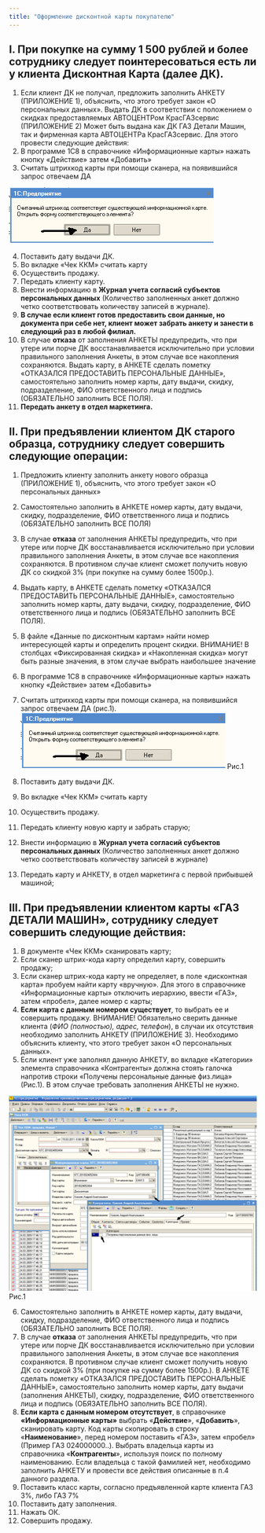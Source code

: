```yaml
---
title: "Оформление дисконтной карты покупателю"
---
```


## I. При покупке на сумму 1 500 рублей и более сотруднику следует поинтересоваться есть ли у клиента Дисконтная Карта (далее ДК).

1. Если клиент ДК не получал, предложить заполнить АНКЕТУ (ПРИЛОЖЕНИЕ 1), объяснить, что этого требует закон «О персональных данных». Выдать ДК в соответствии с положением о скидках предоставляемых АВТОЦЕНТРом КрасГАЗсервис (ПРИЛОЖЕНИЕ 2) Может быть выдана как ДК ГАЗ Детали Машин, так и фирменная карта АВТОЦЕНТРа КрасГАЗсервис. Для этого провести следующие действия:
2. В программе 1С8 в справочнике «Информационные карты» нажать кнопку «Действие» затем «Добавить»
3. Считать штрихкод карты при помощи сканера, на появившийся запрос отвечаем ДА

![](_attach/lu902410d00_tmp_59ba2ddfa31bd64f.png)

4. Поставить дату выдачи ДК.
5. Во вкладке «Чек ККМ» считать карту
7. Осуществить продажу.
8. Передать клиенту карту.
9. Внести информацию в **Журнал учета согласий субъектов персональных данных** (Количество заполненных анкет должно четко соответствовать количеству записей в журнале).
10. **В случае если клиент готов предоставить свои данные, но документа при себе нет, клиент может забрать анкету и занести в следующий раз в любой филиал.**
11. В случае **отказа** от заполнения АНКЕТЫ предупредить, что при утере или порче ДК восстанавливается исключительно при условии правильного заполнения Анкеты, в этом случае все накопления сохраняются. Выдать карту, в АНКЕТЕ сделать пометку «ОТКАЗАЛСЯ ПРЕДОСТАВИТЬ ПЕРСОНАЛЬНЫЕ ДАННЫЕ», самостоятельно заполнить номер карты, дату выдачи, скидку, подразделение, ФИО ответственного лица и подпись (ОБЯЗАТЕЛЬНО заполнить ВСЕ ПОЛЯ).
12. **Передать анкету в отдел маркетинга.**

 
## II. **При предъявлении клиентом ДК старого образца, сотруднику следует совершить следующие операции:**
  
1. Предложить клиенту заполнить анкету нового образца (ПРИЛОЖЕНИЕ 1), объяснить, что этого требует закон «О персональных данных»
2. Самостоятельно заполнить в АНКЕТЕ номер карты, дату выдачи, скидку, подразделение, ФИО ответственного лица и подпись (ОБЯЗАТЕЛЬНО заполнить ВСЕ ПОЛЯ)
3. В случае **отказа** от заполнения АНКЕТЫ предупредить, что при утере или порче ДК восстанавливается исключительно при условии правильного заполнения Анкеты, в этом случае все накопления сохраняются. В противном случае клиент сможет получить новую ДК со скидкой 3% (при покупке на сумму более 1500р.).
4. Выдать карту, в АНКЕТЕ сделать пометку «ОТКАЗАЛСЯ ПРЕДОСТАВИТЬ ПЕРСОНАЛЬНЫЕ ДАННЫЕ», самостоятельно заполнить номер карты, дату выдачи, скидку, подразделение, ФИО ответственного лица и подпись (ОБЯЗАТЕЛЬНО заполнить ВСЕ ПОЛЯ).
5. В файле «Данные по дисконтным картам» найти номер интересующей карты и определить процент скидки. ВНИМАНИЕ! В столбцах «Фиксированная скидка» и «Накопленная скидка» могут быть разные значения, в этом случае выбрать наибольшее значение
6. В программе 1С8 в справочнике «Информационные карты» нажать кнопку «Действие» затем «Добавить»
7. Считать штрихкод карты при помощи сканера, на появившийся запрос отвечаем ДА (рис.1).
![](_attach/lu902410d00_tmp_59ba2ddfa31bd64f.png)
Рис.1

8. Поставить дату выдачи ДК.
9. Во вкладке «Чек ККМ» считать карту
10. Осуществить продажу.
11. Передать клиенту новую карту и забрать старую;
12. Внести информацию в **Журнал учета согласий субъектов персональных данных** (Количество заполненных анкет должно четко соответствовать количеству записей в журнале)
13. Передать карту и АНКЕТУ, в отдел маркетинга с первой прибывшей машиной;

## III. При предъявлении клиентом карты «ГАЗ ДЕТАЛИ МАШИН», сотруднику следует совершить следующие действия:

 1. В документе «Чек ККМ» сканировать карту;
 2. Если сканер штрих-кода карту определил карту, совершить продажу;
 3. Если сканер штрих-кода карту не определяет, в поле «дисконтная карта» пробуем найти карту «вручную». Для этого в справочнике «Информационные карты» отключить иерархию, ввести «ГАЗ», затем «пробел», далее номер с карты;
 4. **Если карта с данным номером существует**, то выбрать ее и совершить продажу. ВНИМАНИЕ! Обязательно сверить данные клиента (_ФИО (полностью), адрес, телефон_), в случаи их отсутствия необходимо заполнить АНКЕТУ (ПРИЛОЖЕНИЕ 3). Необходимо объяснить клиенту, что этого требует закон «О персональных данных».
 5. Если клиент уже заполнял данную АНКЕТУ, во вкладке «Категории» элемента справочника «Контрагенты» должна стоять галочка напротив строки «Получены персональные данные физ.лица» (Рис.1). В этом случае требовать заполнения АНКЕТЫ не нужно.

![](_attach/lu902410d00_tmp_f57502a315c778dc.png)
Рис.1

6. Самостоятельно заполнить в АНКЕТЕ номер карты, дату выдачи, скидку, подразделение, ФИО ответственного лица и подпись (ОБЯЗАТЕЛЬНО заполнить ВСЕ ПОЛЯ).
7. В случае **отказа** от заполнения АНКЕТЫ предупредить, что при утере или порче ДК восстанавливается исключительно при условии правильного заполнения Анкеты, в этом случае все накопления сохраняются. В противном случае клиент сможет получить новую ДК со скидкой 3% (при покупке на сумму более 1500р.). В АНКЕТЕ сделать пометку «ОТКАЗАЛСЯ ПРЕДОСТАВИТЬ ПЕРСОНАЛЬНЫЕ ДАННЫЕ», самостоятельно заполнить номер карты, дату выдачи (заполнения АНКЕТЫ), скидку, подразделение, ФИО ответственного лица и подпись (ОБЯЗАТЕЛЬНО заполнить ВСЕ ПОЛЯ).
8. **Если карта с данным номером отсутствует**, в справочнике **«Информационные карты»** выбрать «**Действие**», «**Добавить**», сканировать карту. Код карты скопировать в строку «**Наименование**», перед номером поставить «ГАЗ», затем «пробел» (Пример ГАЗ 024000000..). Выбрать владельца карты из справочника «**Контрагенты**», используя поиск по полному наименованию. Если владельца с такой фамилией нет, необходимо заполнить АНКЕТУ и провести все действия описанные в п.4 данного раздела.
9. Поставить класс карты, согласно предъявленной карте клиента ГАЗ 3%, либо ГАЗ 7%
10. Поставить дату заполнения.
11. Нажать ОК.
12. Совершить продажу.